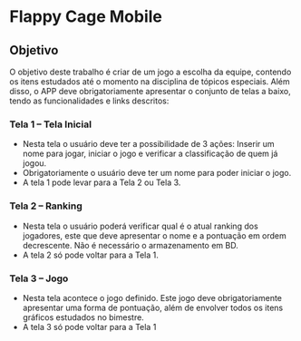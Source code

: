 # Flappy Cage Mobile
## Objetivo
O objetivo deste trabalho é criar de um jogo a escolha da equipe, contendo os itens estudados até o
momento na disciplina de tópicos especiais.
Além   disso,   o   APP   deve   obrigatoriamente   apresentar   o   conjunto   de   telas   a   baixo,   tendo   as
funcionalidades e links descritos:
### Tela 1 – Tela Inicial
- Nesta tela o usuário deve ter a possibilidade de 3 ações: Inserir um nome para jogar,
iniciar o jogo e verificar a classificação de quem já jogou.
- Obrigatoriamente o usuário deve ter um nome para poder iniciar o jogo.
- A tela 1 pode levar para a Tela 2 ou Tela 3.

### Tela 2 – Ranking
- Nesta tela o usuário poderá verificar qual é o atual ranking dos jogadores, este que deve
apresentar   o   nome   e   a   pontuação   em   ordem   decrescente.   Não   é   necessário   o
armazenamento em BD.
- A tela 2 só pode voltar para a Tela 1.

### Tela 3 – Jogo
- Nesta tela acontece o jogo definido. Este jogo deve obrigatoriamente apresentar uma
forma de pontuação, além de envolver todos os itens gráficos estudados no bimestre.
- A tela 3 só pode voltar para a Tela 1
